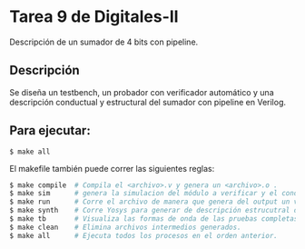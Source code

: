 # Tarea 9 de Digitales-II
Descripción de un sumador de 4 bits con pipeline.

## Descripción
Se diseña un testbench, un probador con verificador automático y una descripción
conductual y estructural del sumador con pipeline en Verilog.

## Para ejecutar:
```
$ make all
```

El makefile también puede correr las siguientes reglas:
```bash
$ make compile  # Compila el <archivo>.v y genera un <archivo>.o .
$ make sim      # genera la simulacion del módulo a verificar y el conductual a comparar en GTKWave.
$ make run      # Corre el archivo de manera que genera del output un vcd para el GTKWave.
$ make synth    # Corre Yosys para generar de descripción estrucutral del circuito
$ make tb       # Visualiza las formas de onda de las pruebas completas con GTKWave del banco de pruebas.
$ make clean    # Elimina archivos intermedios generados.
$ make all      # Ejecuta todos los procesos en el orden anterior.
```
